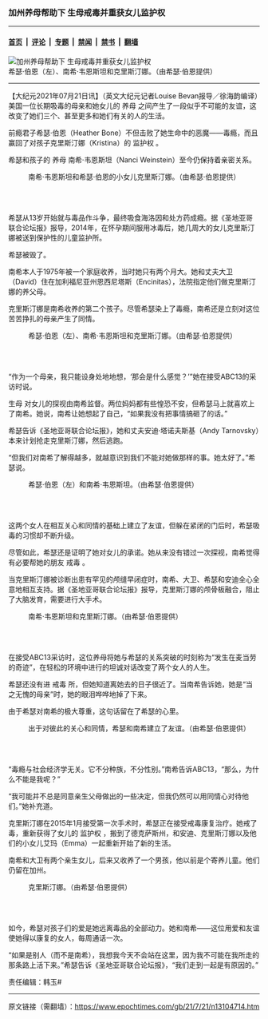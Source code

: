 ### 加州养母帮助下 生母戒毒并重获女儿监护权

---

#### [首页](../../../..?n13104714) &nbsp;|&nbsp; [评论](../../../../../epoch-comment?n13104714) &nbsp;|&nbsp; [专题](../../../../../epoch-special?n13104714) &nbsp;|&nbsp; [禁闻](../../../../../epoch-news?n13104714) &nbsp;|&nbsp; [禁书](../../../../../books?n13104714) &nbsp;|&nbsp; [翻墙](https://github.com/gfw-breaker/nogfw/blob/master/README.md?n13104714)


<div><img alt="加州养母帮助下 生母戒毒并重获女儿监护权" class="attachment-djy_600_400 size-djy_600_400 wp-post-image" src="https://i.epochtimes.com/assets/uploads/2021/07/id13104720-birth-mom-1200x720-600x400.jpg"/>
<div class="caption">
 希瑟‧伯恩（左）、南希‧韦恩斯坦和克里斯汀娜。（由希瑟‧伯恩提供）
</div></div><hr/><div class="post_content" id="artbody" itemprop="articleBody">
 <!-- article content begin -->
 <p>
  【大纪元2021年07月21日讯】（英文大纪元记者Louise Bevan报导／徐海韵编译）美国一位长期吸毒的母亲和她女儿的
  <ok href="https://www.epochtimes.com/gb/tag/%E5%85%BB%E6%AF%8D.html">
   养母
  </ok>
  之间产生了一段似乎不可能的友谊，这改变了她们三个、甚至更多和她们有关的人的生活。
 </p>
 <p>
  前瘾君子希瑟‧伯恩（Heather Bone）不但击败了她生命中的恶魔——毒瘾，而且赢回了对孩子克里斯汀娜（Kristina）的
  <ok href="https://www.epochtimes.com/gb/tag/%E7%9B%91%E6%8A%A4%E6%9D%83.html">
   监护权
  </ok>
  。
 </p>
 <p>
  希瑟和孩子的
  <ok href="https://www.epochtimes.com/gb/tag/%E5%85%BB%E6%AF%8D.html">
   养母
  </ok>
  南希‧韦恩斯坦（Nanci Weinstein）至今仍保持着亲密关系。
 </p>
 <figure aria-describedby="caption-attachment-13104727" class="wp-caption aligncenter" id="attachment_13104727" style="width: 516px">
  <ok href="https://i.epochtimes.com/assets/uploads/2021/07/id13104727-Nanci-Kristina.jpeg" target="_blank">
   <img alt="" class="size-full wp-image-13104727" src="https://i.epochtimes.com/assets/uploads/2021/07/id13104727-Nanci-Kristina.jpeg"/>
  </ok>
  <br/><figcaption class="wp-caption-text" id="caption-attachment-13104727">
   南希‧韦恩斯坦和希瑟‧伯恩的小女儿克里斯汀娜。（由希瑟‧伯恩提供）
  </figcaption><br/>
 </figure><br/>
 <p>
  希瑟从13岁开始就与毒品作斗争，最终吸食海洛因和处方药成瘾。据《圣地亚哥联合论坛报》报导，2014年，在怀孕期间服用冰毒后，她几周大的女儿克里斯汀娜被送到保护性的儿童监护所。
 </p>
 <p>
  希瑟被毁了。
 </p>
 <p>
  南希本人于1975年被一个家庭收养，当时她只有两个月大。她和丈夫大卫（David）住在加利福尼亚州恩西尼塔斯（Encinitas），法院指定他们做克里斯汀娜的养父母。
 </p>
 <p>
  克里斯汀娜是南希收养的第二个孩子。尽管希瑟染上了毒瘾，南希还是立刻对这位苦苦挣扎的母亲产生了同情。
 </p>
 <figure aria-describedby="caption-attachment-13104736" class="wp-caption aligncenter" id="attachment_13104736" style="width: 450px">
  <ok href="https://i.epochtimes.com/assets/uploads/2021/07/id13104736-Nanci-Heather_4.jpeg" target="_blank">
   <img alt="" class="wp-image-13104736" src="https://i.epochtimes.com/assets/uploads/2021/07/id13104736-Nanci-Heather_4-600x792.jpeg"/>
  </ok>
  <br/><figcaption class="wp-caption-text" id="caption-attachment-13104736">
   希瑟‧伯恩（左）、南希‧韦恩斯坦和克里斯汀娜。（由希瑟‧伯恩提供）
  </figcaption><br/>
 </figure><br/>
 <p>
  “作为一个母亲，我只能设身处地地想，‘那会是什么感觉？’”她在接受ABC13的采访时说。
 </p>
 <p>
  <ok href="https://www.epochtimes.com/gb/tag/%E7%94%9F%E6%AF%8D.html">
   生母
  </ok>
  对女儿的探视由南希监督。两位妈妈都有些惶恐不安，但希瑟马上就喜欢上了南希。她说，南希让她想起了自己，“如果我没有把事情搞砸了的话。”
 </p>
 <p>
  希瑟告诉《圣地亚哥联合论坛报》，她和丈夫安迪‧塔诺夫斯基（Andy Tarnovsky）本来计划抢走克里斯汀娜，然后逃跑。
 </p>
 <p>
  “但我们对南希了解得越多，就越意识到我们不能对她做那样的事。她太好了。”希瑟说。
 </p>
 <figure aria-describedby="caption-attachment-13104742" class="wp-caption aligncenter" id="attachment_13104742" style="width: 451px">
  <ok href="https://i.epochtimes.com/assets/uploads/2021/07/id13104742-Nanci-Heather_2.jpeg" target="_blank">
   <img alt="" class="wp-image-13104742" src="https://i.epochtimes.com/assets/uploads/2021/07/id13104742-Nanci-Heather_2.jpeg"/>
  </ok>
  <br/><figcaption class="wp-caption-text" id="caption-attachment-13104742">
   希瑟‧伯恩（左）和南希‧韦恩斯坦。（由希瑟‧伯恩提供）
  </figcaption><br/>
 </figure><br/>
 <p>
  这两个女人在相互关心和同情的基础上建立了友谊，但躲在紧闭的门后时，希瑟吸毒的习惯却不断升级。
 </p>
 <p>
  尽管如此，希瑟还是证明了她对女儿的承诺。她从来没有错过一次探视，南希觉得有必要帮她的朋友
  <ok href="https://www.epochtimes.com/gb/tag/%E6%88%92%E6%AF%92.html">
   戒毒
  </ok>
  。
 </p>
 <p>
  当克里斯汀娜被诊断出患有罕见的颅缝早闭症时，南希、大卫、希瑟和安迪全心全意地相互支持。据《圣地亚哥联合论坛报》报导，克里斯汀娜的颅骨板融合，阻止了大脑发育，需要进行大手术。
 </p>
 <figure aria-describedby="caption-attachment-13104744" class="wp-caption aligncenter" id="attachment_13104744" style="width: 450px">
  <ok href="https://i.epochtimes.com/assets/uploads/2021/07/id13104744-Nanci-Kristina_3.jpeg" target="_blank">
   <img alt="" class="wp-image-13104744" src="https://i.epochtimes.com/assets/uploads/2021/07/id13104744-Nanci-Kristina_3-600x800.jpeg"/>
  </ok>
  <br/><figcaption class="wp-caption-text" id="caption-attachment-13104744">
   南希‧韦恩斯坦和克里斯汀娜。（由希瑟‧伯恩提供）
  </figcaption><br/>
 </figure><br/>
 <p>
  在接受ABC13采访时，这位养母将她与希瑟的关系突破的时刻称为“发生在麦当劳的奇迹”，在轻松的环境中进行的坦诚对话改变了两个女人的人生。
 </p>
 <p>
  希瑟还没有进
  <ok href="https://www.epochtimes.com/gb/tag/%E6%88%92%E6%AF%92.html">
   戒毒
  </ok>
  所，但她知道离她去的日子很近了。当南希告诉她，她是“当之无愧的母亲”时，她的眼泪哗哗地掉了下来。
 </p>
 <p>
  由于希瑟对南希的极大尊重，这句话留在了希瑟的心里。
 </p>
 <figure aria-describedby="caption-attachment-13104747" class="wp-caption aligncenter" id="attachment_13104747" style="width: 451px">
  <ok href="https://i.epochtimes.com/assets/uploads/2021/07/id13104747-Nanci-Heather_5.jpeg" target="_blank">
   <img alt="" class="wp-image-13104747" src="https://i.epochtimes.com/assets/uploads/2021/07/id13104747-Nanci-Heather_5-600x779.jpeg"/>
  </ok>
  <br/><figcaption class="wp-caption-text" id="caption-attachment-13104747">
   出于对彼此的关心和同情，希瑟和南希建立了友谊。（由希瑟‧伯恩提供）
  </figcaption><br/>
 </figure><br/>
 <p>
  “毒瘾与社会经济学无关。它不分种族，不分性别。”南希告诉ABC13，“那么，为什么不能是我呢？”
 </p>
 <p>
  “我可能并不总是同意亲生父母做出的一些决定，但我仍然可以用同情心对待他们。”她补充道。
 </p>
 <p>
  克里斯汀娜在2015年1月接受第一次手术时，希瑟正在接受戒毒康复治疗。她戒了毒，重新获得了女儿的
  <ok href="https://www.epochtimes.com/gb/tag/%E7%9B%91%E6%8A%A4%E6%9D%83.html">
   监护权
  </ok>
  ，搬到了德克萨斯州，和安迪、克里斯汀娜以及他们的小女儿艾玛（Emma）一起重新开始了新的生活。
 </p>
 <p>
  南希和大卫有两个亲生女儿，后来又收养了一个男孩，他以前是个寄养儿童。他们仍留在加州。
 </p>
 <figure aria-describedby="caption-attachment-13104751" class="wp-caption aligncenter" id="attachment_13104751" style="width: 450px">
  <ok href="https://i.epochtimes.com/assets/uploads/2021/07/id13104751-Kristina.jpeg" target="_blank">
   <img alt="" class="wp-image-13104751" src="https://i.epochtimes.com/assets/uploads/2021/07/id13104751-Kristina-600x600.jpeg"/>
  </ok>
  <br/><figcaption class="wp-caption-text" id="caption-attachment-13104751">
   克里斯汀娜。（由希瑟‧伯恩提供）
  </figcaption><br/>
 </figure><br/>
 <p>
  如今，希瑟对孩子们的爱是她远离毒品的全部动力。她和南希——这位用爱和友谊使她得以康复的女人，每周通话一次。
 </p>
 <p>
  “如果是别人（而不是南希），我想我今天不会站在这里，因为我不可能在我所走的那条路上活下来。”希瑟告诉《圣地亚哥联合论坛报》，“我们走到一起是有原因的。”
 </p>
 <p>
  责任编辑：韩玉#
 </p>
 <!-- article content end -->
 <div id="below_article_ad">
 </div>
</div>


---

原文链接（需翻墙）：https://www.epochtimes.com/gb/21/7/21/n13104714.htm